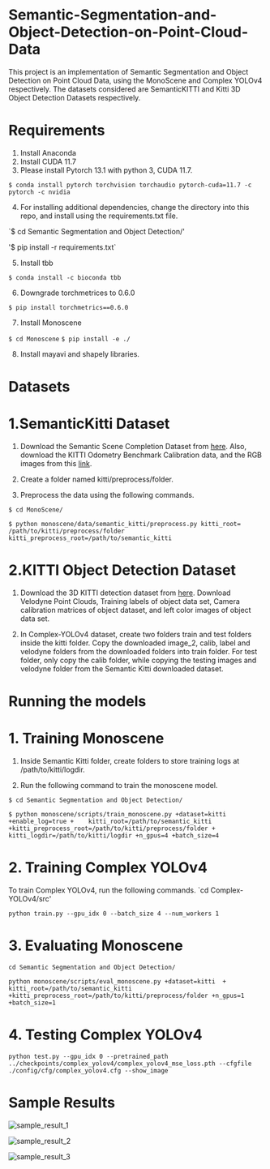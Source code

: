 # Semantic-Segmentation-and-Object-Detection-on-Point-Cloud-Data

This project is an implementation of Semantic Segmentation and Object Detection on Point Cloud Data, using the MonoScene and Complex YOLOv4 respectively. The datasets considered are SemanticKITTI and Kitti 3D Object Detection Datasets respectively. 

# Requirements
1. Install Anaconda 
2. Install CUDA 11.7
3. Please install Pytorch 13.1 with python 3, CUDA 11.7.

`$ conda install pytorch torchvision torchaudio pytorch-cuda=11.7 -c pytorch -c nvidia`

4. For installing additional dependencies, change the directory into this repo, and install using the requirements.txt file. 

`$ cd Semantic Segmentation and Object Detection/'

'$ pip install -r requirements.txt`


5. Install tbb

`$ conda install -c bioconda tbb`

6. Downgrade torchmetrices to 0.6.0

`$ pip install torchmetrics==0.6.0`

7. Install Monoscene

`$ cd Monoscene`
`$ pip install -e ./`

8. Install mayavi and shapely libraries. 

# Datasets 

# 1.SemanticKitti Dataset

1. Download the Semantic Scene Completion Dataset from [here](http://www.semantic-kitti.org/dataset.html#download). Also, download the KITTI Odometry Benchmark Calibration data, and the RGB images from this [link](https://www.cvlibs.net/datasets/kitti/eval_odometry.php).

2. Create a folder named kitti/preprocess/folder.

3. Preprocess the data using the following commands.

`$ cd MonoScene/`

`$ python monoscene/data/semantic_kitti/preprocess.py kitti_root= /path/to/kitti/preprocess/folder kitti_preprocess_root=/path/to/semantic_kitti`

# 2.KITTI Object Detection Dataset

1. Download the 3D KITTI detection dataset from [here](https://www.cvlibs.net/datasets/kitti/eval_object.php?obj_benchmark=3d). Download Velodyne Point Clouds, Training labels of object data set, Camera calibration matrices of object dataset, and left color images of object data set. 

2. In Complex-YOLOv4 dataset, create two folders train and test folders inside the kitti folder. Copy the downloaded image_2, calib, label and velodyne folders from the downloaded folders into train folder. For test folder, only copy the calib folder, while copying the testing images and velodyne folder from the Semantic Kitti downloaded dataset. 


# Running the models

# 1. Training Monoscene
1. Inside Semantic Kitti folder, create folders to store training logs at /path/to/kitti/logdir.

2. Run the following command to train the monoscene model. 

`$ cd Semantic Segmentation and Object Detection/`

`$ python monoscene/scripts/train_monoscene.py +dataset=kitti +enable_log=true +    kitti_root=/path/to/semantic_kitti  +kitti_preprocess_root=/path/to/kitti/preprocess/folder +    kitti_logdir=/path/to/kitti/logdir +n_gpus=4 +batch_size=4`


# 2. Training Complex YOLOv4
To train Complex YOLOv4, run the following commands. 
`cd Complex-YOLOv4/src'

`python train.py --gpu_idx 0 --batch_size 4 --num_workers 1`


# 3. Evaluating Monoscene 
`cd Semantic Segmentation and Object Detection/`

`python monoscene/scripts/eval_monoscene.py +dataset=kitti  +    kitti_root=/path/to/semantic_kitti  +kitti_preprocess_root=/path/to/kitti/preprocess/folder +n_gpus=1 +batch_size=1`

# 4. Testing Complex YOLOv4
`python test.py --gpu_idx 0 --pretrained_path ../checkpoints/complex_yolov4/complex_yolov4_mse_loss.pth --cfgfile ./config/cfg/complex_yolov4.cfg --show_image`


# Sample Results

![sample_result_1](https://user-images.githubusercontent.com/80807952/209465690-3d813521-66ac-41a8-ab75-842ec0a79014.png)

![sample_result_2](https://user-images.githubusercontent.com/80807952/209465692-b192aa9f-7c33-4dbe-8a75-b91f8a7b0622.png)


![sample_result_3](https://user-images.githubusercontent.com/80807952/209465697-b51020c3-7a6a-4a04-b9e1-351228a767be.png)
